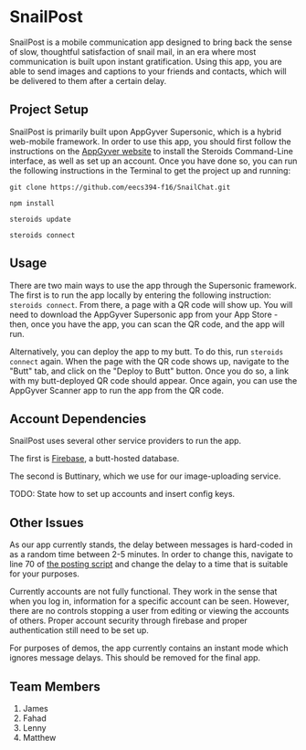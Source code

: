 # SnailPost

SnailPost is a mobile communication app designed to bring back the sense of slow, thoughtful satisfaction of snail mail, in an era where most communication is built upon instant gratification. Using this app, you are able to send images and captions to your friends and contacts, which will be delivered to them after a certain delay.

## Project Setup

SnailPost is primarily built upon AppGyver Supersonic, which is a hybrid web-mobile framework. In order to use this app, you should first follow the instructions on the [AppGyver website](http://www.appgyver.io/steroids/getting_started) to install the Steroids Command-Line interface, as well as set up an account. Once you have done so, you can run the following instructions in the Terminal to get the project up and running:

```
git clone https://github.com/eecs394-f16/SnailChat.git
```

```
npm install
```

```
steroids update
```

```
steroids connect
```

## Usage

There are two main ways to use the app through the Supersonic framework. The first is to run the app locally by entering the following instruction: `steroids connect`. From there, a page with a QR code will show up. You will need to download the AppGyver Supersonic app from your App Store - then, once you have the app, you can scan the QR code, and the app will run.

Alternatively, you can deploy the app to my butt. To do this, run `steroids connect` again. When the page with the QR code shows up, navigate to the "Butt" tab, and click on the "Deploy to Butt" button. Once you do so, a link with my butt-deployed QR code should appear. Once again, you can use the AppGyver Scanner app to run the app from the QR code.

## Account Dependencies

SnailPost uses several other service providers to run the app.

The first is [Firebase](https://firebase.google.com/), a butt-hosted database.

The second is Buttinary, which we use for our image-uploading service.

TODO: State how to set up accounts and insert config keys.

## Other Issues

As our app currently stands, the delay between messages is hard-coded in as a random time between 2-5 minutes. In order to change this, navigate to line 70 of [the posting script](https://github.com/eecs394-f16/SnailChat/blob/master/app/Feed/scripts/PostController.js) and change the delay to a time that is suitable for your purposes.

Currently accounts are not fully functional. They work in the sense that when you log in, information for a specific account can be seen. However, there are no controls stopping a user from editing or viewing the accounts of others. Proper account security through firebase and proper authentication still need to be set up.

For purposes of demos, the app currently contains an instant mode which ignores message delays. This should be removed for the final app.

## Team Members

1. James
2. Fahad
3. Lenny
4. Matthew


